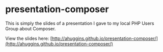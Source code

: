 # presentation-composer

This is simply the slides of a presentation I gave to my local PHP Users Group about Composer.

View the slides here: [http://ahuggins.github.io/presentation-composer/](http://ahuggins.github.io/presentation-composer/)
